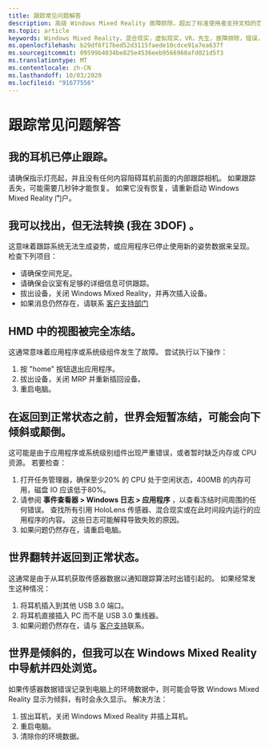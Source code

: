 ```yaml
---
title: 跟踪常见问题解答
description: 高级 Windows Mixed Reality 故障排除，超出了标准使用者支持文档的范围。
ms.topic: article
keywords: Windows Mixed Reality，混合现实，虚拟现实，VR，先生，故障排除，错误，帮助，支持，跟踪
ms.openlocfilehash: b29df6f17bed52d3115faede10cdce91a7ea637f
ms.sourcegitcommit: 09599b4034be825e4536eeb9566968afd021d5f3
ms.translationtype: MT
ms.contentlocale: zh-CN
ms.lasthandoff: 10/03/2020
ms.locfileid: "91677556"
---
```

# <a name="tracking-faqs"></a>跟踪常见问题解答

## <a name="my-headset-has-stopped-tracking"></a>我的耳机已停止跟踪。

请确保指示灯亮起，并且没有任何内容阻碍耳机前面的内部跟踪相机。 如果跟踪丢失，可能需要几秒钟才能恢复。 如果它没有恢复，请重新启动 Windows Mixed Reality 门户。 

## <a name="i-can-look-around-but-i-cant-translate-im-stuck-in-3dof"></a>我可以找出，但无法转换 (我在 3DOF) 。

这意味着跟踪系统无法生成姿势，或应用程序已停止使用新的姿势数据来呈现。 检查下列项目：
* 请确保空间充足。
* 请确保会议室有足够的详细信息可供跟踪。
* 拔出设备，关闭 Windows Mixed Reality，并再次插入设备。
* 如果消息仍然存在，请联系 [客户支持部门](https://support.microsoft.com/)

## <a name="the-view-in-the-hmd-is-completely-frozen"></a>HMD 中的视图被完全冻结。

这通常意味着应用程序或系统级组件发生了故障。 尝试执行以下操作：
1. 按 "home" 按钮退出应用程序。
2. 拔出设备，关闭 MRP 并重新插回设备。
3. 重启电脑。

## <a name="the-world-briefly-froze-and-perhaps-tilted-or-flipped-upside-down-before-returning-to-normal"></a>在返回到正常状态之前，世界会短暂冻结，可能会向下倾斜或颠倒。

这可能是由于应用程序或系统级别组件出现严重错误，或者暂时缺乏内存或 CPU 资源。 若要检查：
1. 打开任务管理器，确保至少20% 的 CPU 处于空闲状态，400MB 的内存可用，磁盘 IO 应该低于80%。
2. 请参阅 **事件查看器 > Windows 日志 > 应用程序** ，以查看冻结时间周围的任何错误。 查找所有引用 HoloLens 传感器、混合现实或在此时间段内运行的应用程序的内容。 这些日志可能解释导致失败的原因。
3. 如果问题仍然存在，请重启电脑。

## <a name="the-world-flipped-upside-down-momentarily-and-returned-to-normal"></a>世界翻转并返回到正常状态。

这通常是由于从耳机获取传感器数据以通知跟踪算法时出错引起的。 如果经常发生这种情况：
1. 将耳机插入到其他 USB 3.0 端口。
2. 将耳机直接插入 PC 而不是 USB 3.0 集线器。
3. 如果问题仍然存在，请与 [客户支持](https://support.microsoft.com/)联系。

## <a name="the-world-is-tilted-but-i-can-navigate-and-walk-around-in-windows-mixed-reality"></a>世界是倾斜的，但我可以在 Windows Mixed Reality 中导航并四处浏览。

如果传感器数据错误记录到电脑上的环境数据中，则可能会导致 Windows Mixed Reality 显示为倾斜，有时会永久显示。 解决方法：
1. 拔出耳机，关闭 Windows Mixed Reality 并插上耳机。
2. 重启电脑。
3. 清除你的环境数据。

